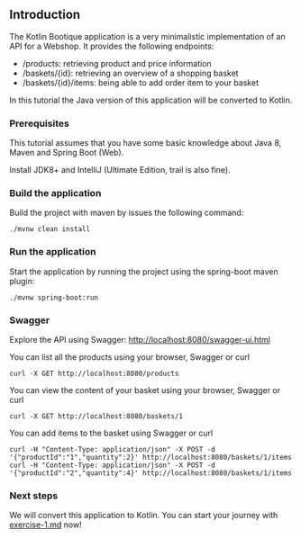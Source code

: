 ## Introduction

The Kotlin Bootique application is a very minimalistic implementation of an API for a Webshop. It provides the following endpoints:

- /products: retrieving product and price information
- /baskets/{id}: retrieving an overview of a shopping basket
- /baskets/{id}/items: being able to add order item to your basket

In this tutorial the Java version of this application will be converted to Kotlin. 

### Prerequisites

This tutorial assumes that you have some basic knowledge about Java 8, Maven and Spring Boot (Web).

Install JDK8+ and IntelliJ (Ultimate Edition, trail is also fine).


### Build the application

Build the project with maven by issues the following command:

```
./mvnw clean install
```

### Run the application

Start the application by running the project using the spring-boot maven plugin:

```
./mvnw spring-boot:run
```

### Swagger

Explore the API using Swagger: [http://localhost:8080/swagger-ui.html](http://localhost:8080/swagger-ui.html)


You can list all the products using your browser, Swagger or curl

```                                                                                                                                                                                                                                                                                                                                                            
curl -X GET http://localhost:8080/products
```

You can view the content of your basket using your browser, Swagger or curl

```                                                                                                                                                                                                                                                                                                                                                            
curl -X GET http://localhost:8080/baskets/1
```

You can add items to the basket using Swagger or curl

```                                                                                                                                                                                                                                                                                                                                                            
curl -H "Content-Type: application/json" -X POST -d '{"productId":"1","quantity":2}' http://localhost:8080/baskets/1/items
curl -H "Content-Type: application/json" -X POST -d '{"productId":"2","quantity":4}' http://localhost:8080/baskets/1/items
```

### Next steps

We will convert this application to Kotlin. You can start your journey with [exercise-1.md](./exercises/exercise-1.md) now!